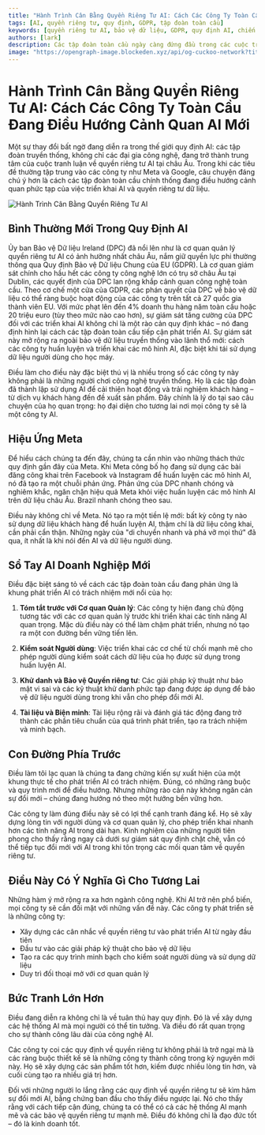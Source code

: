 ```yaml
---
title: "Hành Trình Cân Bằng Quyền Riêng Tư AI: Cách Các Công Ty Toàn Cầu Đang Điều Hướng Cảnh Quan AI Mới"
tags: [AI, quyền riêng tư, quy định, GDPR, tập đoàn toàn cầu]
keywords: [quyền riêng tư AI, bảo vệ dữ liệu, GDPR, quy định AI, chiến lược AI của doanh nghiệp]
authors: [lark]
description: Các tập đoàn toàn cầu ngày càng đứng đầu trong các cuộc tranh luận về quyền riêng tư AI, điều hướng các quy định phức tạp như GDPR. Bài viết này khám phá cách các công ty này đang điều chỉnh chiến lược AI của họ để cân bằng giữa đổi mới và bảo vệ dữ liệu.
image: "https://opengraph-image.blockeden.xyz/api/og-cuckoo-network?title=H%C3%A0nh%20Tr%C3%ACnh%20C%C3%A2n%20B%E1%BA%B1ng%20Quy%E1%BB%81n%20Ri%C3%AAng%20T%C6%B0%20AI%3A%20C%C3%A1ch%20C%C3%A1c%20C%C3%B4ng%20Ty%20To%C3%A0n%20C%E1%BA%A7u%20%C4%90ang%20%C4%90i%E1%BB%81u%20H%C6%B0%E1%BB%9Bng%20C%E1%BA%A3nh%20Quan%20AI%20M%E1%BB%9Bi"
---
```


# Hành Trình Cân Bằng Quyền Riêng Tư AI: Cách Các Công Ty Toàn Cầu Đang Điều Hướng Cảnh Quan AI Mới

Một sự thay đổi bất ngờ đang diễn ra trong thế giới quy định AI: các tập đoàn truyền thống, không chỉ các đại gia công nghệ, đang trở thành trung tâm của cuộc tranh luận về quyền riêng tư AI tại châu Âu. Trong khi các tiêu đề thường tập trung vào các công ty như Meta và Google, câu chuyện đáng chú ý hơn là cách các tập đoàn toàn cầu chính thống đang điều hướng cảnh quan phức tạp của việc triển khai AI và quyền riêng tư dữ liệu.

![Hành Trình Cân Bằng Quyền Riêng Tư AI](https://opengraph-image.blockeden.xyz/api/og-cuckoo-network?title=H%C3%A0nh%20Tr%C3%ACnh%20C%C3%A2n%20B%E1%BA%B1ng%20Quy%E1%BB%81n%20Ri%C3%AAng%20T%C6%B0%20AI%3A%20C%C3%A1ch%20C%C3%A1c%20C%C3%B4ng%20Ty%20To%C3%A0n%20C%E1%BA%A7u%20%C4%90ang%20%C4%90i%E1%BB%81u%20H%C6%B0%E1%BB%9Bng%20C%E1%BA%A3nh%20Quan%20AI%20M%E1%BB%9Bi)

## Bình Thường Mới Trong Quy Định AI

Ủy ban Bảo vệ Dữ liệu Ireland (DPC) đã nổi lên như là cơ quan quản lý quyền riêng tư AI có ảnh hưởng nhất châu Âu, nắm giữ quyền lực phi thường thông qua Quy định Bảo vệ Dữ liệu Chung của EU (GDPR). Là cơ quan giám sát chính cho hầu hết các công ty công nghệ lớn có trụ sở châu Âu tại Dublin, các quyết định của DPC lan rộng khắp cảnh quan công nghệ toàn cầu. Theo cơ chế một cửa của GDPR, các phán quyết của DPC về bảo vệ dữ liệu có thể ràng buộc hoạt động của các công ty trên tất cả 27 quốc gia thành viên EU. Với mức phạt lên đến 4% doanh thu hàng năm toàn cầu hoặc 20 triệu euro (tùy theo mức nào cao hơn), sự giám sát tăng cường của DPC đối với các triển khai AI không chỉ là một rào cản quy định khác – nó đang định hình lại cách các tập đoàn toàn cầu tiếp cận phát triển AI. Sự giám sát này mở rộng ra ngoài bảo vệ dữ liệu truyền thống vào lãnh thổ mới: cách các công ty huấn luyện và triển khai các mô hình AI, đặc biệt khi tái sử dụng dữ liệu người dùng cho học máy.

Điều làm cho điều này đặc biệt thú vị là nhiều trong số các công ty này không phải là những người chơi công nghệ truyền thống. Họ là các tập đoàn đã thành lập sử dụng AI để cải thiện hoạt động và trải nghiệm khách hàng – từ dịch vụ khách hàng đến đề xuất sản phẩm. Đây chính là lý do tại sao câu chuyện của họ quan trọng: họ đại diện cho tương lai nơi mọi công ty sẽ là một công ty AI.

## Hiệu Ứng Meta

Để hiểu cách chúng ta đến đây, chúng ta cần nhìn vào những thách thức quy định gần đây của Meta. Khi Meta công bố họ đang sử dụng các bài đăng công khai trên Facebook và Instagram để huấn luyện các mô hình AI, nó đã tạo ra một chuỗi phản ứng. Phản ứng của DPC nhanh chóng và nghiêm khắc, ngăn chặn hiệu quả Meta khỏi việc huấn luyện các mô hình AI trên dữ liệu châu Âu. Brazil nhanh chóng theo sau.

Điều này không chỉ về Meta. Nó tạo ra một tiền lệ mới: bất kỳ công ty nào sử dụng dữ liệu khách hàng để huấn luyện AI, thậm chí là dữ liệu công khai, cần phải cẩn thận. Những ngày của "di chuyển nhanh và phá vỡ mọi thứ" đã qua, ít nhất là khi nói đến AI và dữ liệu người dùng.

## Sổ Tay AI Doanh Nghiệp Mới

Điều đặc biệt sáng tỏ về cách các tập đoàn toàn cầu đang phản ứng là khung phát triển AI có trách nhiệm mới nổi của họ:

1. **Tóm tắt trước với Cơ quan Quản lý**: Các công ty hiện đang chủ động tương tác với các cơ quan quản lý trước khi triển khai các tính năng AI quan trọng. Mặc dù điều này có thể làm chậm phát triển, nhưng nó tạo ra một con đường bền vững tiến lên.

2. **Kiểm soát Người dùng**: Việc triển khai các cơ chế từ chối mạnh mẽ cho phép người dùng kiểm soát cách dữ liệu của họ được sử dụng trong huấn luyện AI.

3. **Khử danh và Bảo vệ Quyền riêng tư**: Các giải pháp kỹ thuật như bảo mật vi sai và các kỹ thuật khử danh phức tạp đang được áp dụng để bảo vệ dữ liệu người dùng trong khi vẫn cho phép đổi mới AI.

4. **Tài liệu và Biện minh**: Tài liệu rộng rãi và đánh giá tác động đang trở thành các phần tiêu chuẩn của quá trình phát triển, tạo ra trách nhiệm và minh bạch.

## Con Đường Phía Trước

Điều làm tôi lạc quan là chúng ta đang chứng kiến sự xuất hiện của một khung thực tế cho phát triển AI có trách nhiệm. Đúng, có những ràng buộc và quy trình mới để điều hướng. Nhưng những rào cản này không ngăn cản sự đổi mới – chúng đang hướng nó theo một hướng bền vững hơn.

Các công ty làm đúng điều này sẽ có lợi thế cạnh tranh đáng kể. Họ sẽ xây dựng lòng tin với người dùng và cơ quan quản lý, cho phép triển khai nhanh hơn các tính năng AI trong dài hạn. Kinh nghiệm của những người tiên phong cho thấy rằng ngay cả dưới sự giám sát quy định chặt chẽ, vẫn có thể tiếp tục đổi mới với AI trong khi tôn trọng các mối quan tâm về quyền riêng tư.

## Điều Này Có Ý Nghĩa Gì Cho Tương Lai

Những hàm ý mở rộng ra xa hơn ngành công nghệ. Khi AI trở nên phổ biến, mọi công ty sẽ cần đối mặt với những vấn đề này. Các công ty phát triển sẽ là những công ty:

- Xây dựng các cân nhắc về quyền riêng tư vào phát triển AI từ ngày đầu tiên
- Đầu tư vào các giải pháp kỹ thuật cho bảo vệ dữ liệu
- Tạo ra các quy trình minh bạch cho kiểm soát người dùng và sử dụng dữ liệu
- Duy trì đối thoại mở với cơ quan quản lý

## Bức Tranh Lớn Hơn

Điều đang diễn ra không chỉ là về tuân thủ hay quy định. Đó là về xây dựng các hệ thống AI mà mọi người có thể tin tưởng. Và điều đó rất quan trọng cho sự thành công lâu dài của công nghệ AI.

Các công ty coi các quy định về quyền riêng tư không phải là trở ngại mà là các ràng buộc thiết kế sẽ là những công ty thành công trong kỷ nguyên mới này. Họ sẽ xây dựng các sản phẩm tốt hơn, kiếm được nhiều lòng tin hơn, và cuối cùng tạo ra nhiều giá trị hơn.

Đối với những người lo lắng rằng các quy định về quyền riêng tư sẽ kìm hãm sự đổi mới AI, bằng chứng ban đầu cho thấy điều ngược lại. Nó cho thấy rằng với cách tiếp cận đúng, chúng ta có thể có cả các hệ thống AI mạnh mẽ và các bảo vệ quyền riêng tư mạnh mẽ. Điều đó không chỉ là đạo đức tốt – đó là kinh doanh tốt.
